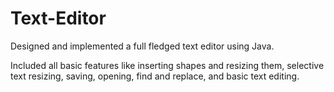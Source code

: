 # Text-Editor
Designed and implemented a full fledged text editor using Java.

Included all basic features like inserting shapes and resizing them, selective text resizing, saving, opening, find and replace, and basic text editing.
